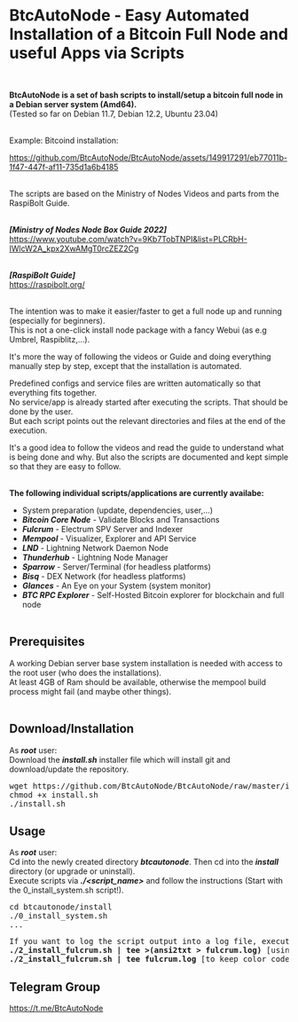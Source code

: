 
# BtcAutoNode - Easy Automated Installation of a Bitcoin Full Node and useful Apps via Scripts

<br>

**BtcAutoNode is a set of bash scripts to install/setup a bitcoin full node in a Debian server system (Amd64).**<br>
(Tested so far on Debian 11.7, Debian 12.2, Ubuntu 23.04)<br><br>

Example: Bitcoind installation:

https://github.com/BtcAutoNode/BtcAutoNode/assets/149917291/eb77011b-1f47-447f-af11-735d1a6b4185

<br>
The scripts are based on the Ministry of Nodes Videos and parts from the RaspiBolt Guide.<br><br>

***[Ministry of Nodes Node Box Guide 2022]***<br>
https://www.youtube.com/watch?v=9Kb7TobTNPI&list=PLCRbH-IWlcW2A_kpx2XwAMgT0rcZEZ2Cg<br><br>

***[RaspiBolt Guide]***<br>
https://raspibolt.org/<br><br>

The intention was to make it easier/faster to get a full node up and running (especially for beginners).<br>
This is not a one-click install node package with a fancy Webui (as e.g Umbrel, Raspiblitz,...).<br>

It's more the way of following the videos or Guide and doing everything manually step by step, except that the installation is automated.<br>

Predefined configs and service files are written automatically so that everything fits together.<br>
No service/app is already started after executing the scripts. That should be done by the user.<br>
But each script points out the relevant directories and files at the end of the execution.<br>

It's a good idea to follow the videos and read the guide to understand what is being done and why. But also the scripts are documented and kept simple so that they are easy to follow.<br><br>

**The following individual scripts/applications are currently availabe:**
- System preparation (update, dependencies, user,...)
- ***Bitcoin Core Node*** - Validate Blocks and Transactions
- ***Fulcrum*** - Electrum SPV Server and Indexer
- ***Mempool*** - Visualizer, Explorer and API Service
- ***LND*** - Lightning Network Daemon Node
- ***Thunderhub*** - Lightning Node Manager
- ***Sparrow*** - Server/Terminal (for headless platforms)
- ***Bisq*** - DEX Network (for headless platforms)
- ***Glances*** - An Eye on your System (system monitor)
- ***BTC RPC Explorer*** - Self-Hosted Bitcoin explorer for blockchain and full node
<br><br>

## Prerequisites
A working Debian server base system installation is needed with access to the root user (who does the installations).<br>
At least 4GB of Ram should be available, otherwise the mempool build process might fail (and maybe other things).
<br><br>

## Download/Installation
As ***root*** user:<br>
Download the ***install.sh*** installer file which will install git and download/update the repository.<br>
<pre>
wget https://github.com/BtcAutoNode/BtcAutoNode/raw/master/install.sh
chmod +x install.sh
./install.sh
</pre>

## Usage
As ***root*** user:<br>
Cd into the newly created directory ***btcautonode***. Then cd into the ***install*** directory (or upgrade or uninstall).<br>
Execute scripts via ***./<script_name>*** and follow the instructions (Start with the 0_install_system.sh script!).<br>
<pre>
cd btcautonode/install
./0_install_system.sh
...
</pre>
<pre>
If you want to log the script output into a log file, execute the scripts like this:
<b>./2_install_fulcrum.sh | tee >(ansi2txt > fulcrum.log)</b> [using ansi2text to strip off color codes]
<b>./2_install_fulcrum.sh | tee fulcrum.log</b> [to keep color codes: view file with: <b>less -R fulcrum.log</b>]
</pre>

## Telegram Group
https://t.me/BtcAutoNode
<br>
